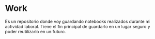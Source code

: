 # Work

Es un repositorio donde voy guardando notebooks realizados durante mi actividad laboral. Tiene el fin principal de guardarlo en un lugar seguro y poder reutilizarlo en un futuro.
